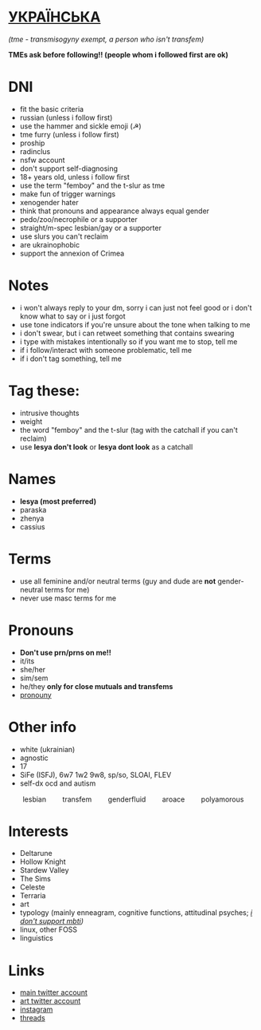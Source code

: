 # [УКРАЇНСЬКА](https://antogypt.github.io)


*(tme - transmisogyny exempt, a person who isn't transfem)*

**TMEs ask before following!! (people whom i followed first are ok)**

# DNI

* fit the basic criteria
* russian (unless i follow first)
* use the hammer and sickle emoji (☭)
* tme furry (unless i follow first)
* proship
* radinclus
* nsfw account
* don't support self-diagnosing
* 18+ years old, unless i follow first
* use the term "femboy" and the t-slur as tme
* make fun of trigger warnings
* xenogender hater
* think that pronouns and appearance always equal gender
* pedo/zoo/necrophile or a supporter
* straight/m-spec lesbian/gay or a supporter
* use slurs you can't reclaim
* are ukrainophobic
* support the annexion of Crimea

# Notes

* i won't always reply to your dm, sorry i can just not feel good or i don't know what to say or i just forgot
* use tone indicators if you're unsure about the tone when talking to me
* i don't swear, but i can retweet something that contains swearing
* i type with mistakes intentionally so if you want me to stop, tell me
* if i follow/interact with someone problematic, tell me
* if i don't tag something, tell me


# Tag these:

* intrusive thoughts
* weight
* the word "femboy" and the t-slur (tag with the catchall if you can't reclaim)
* use **lesya don't look** or **lesya dont look** as a catchall


# Names

* **lesya (most preferred)**
* paraska
* zhenya
* cassius

# Terms

* use all feminine and/or neutral terms (guy and dude are **not** gender-neutral terms for me)
* never use masc terms for me

# Pronouns

* **Don't use prn/prns on me!!**
* it/its 
* she/her
* sim/sem
* he/they **only for close mutuals and transfems**
* [pronouny](https://pronouny.xyz/u/aensereda)

# Other info

* white (ukrainian)
* agnostic
* 17
* SiFe (ISFJ), 6w7 1w2 9w8, sp/so, SLOAI, FLEV
* self-dx ocd and autism

<img src="https://user-images.githubusercontent.com/94326065/147363672-bf9bbdf9-3046-4ac3-b8a7-eda2b7ff93bb.png" width="25" height="15" /> lesbian <img src="https://user-images.githubusercontent.com/94326065/147364094-5c35cbe3-4d41-4db1-9f55-594b1053f359.png" width="25" height="15" /> transfem <img src="https://user-images.githubusercontent.com/94326065/147364193-8a382647-a2f5-4784-92df-99127f49f332.png" width="25" height="15" /> genderfluid
 <img src="https://user-images.githubusercontent.com/94326065/147364149-a7d45b4e-04f6-4550-aa9f-3e66f0a24b06.jpg" width="25" height="15" /> aroace <img src="https://user-images.githubusercontent.com/94326065/147364248-4ced7c17-f67a-4e4b-afe5-768a98b51f8b.png" width="25" height="15" /> polyamorous


# Interests
 
* Deltarune
* Hollow Knight
* Stardew Valley
* The Sims
* Celeste
* Terraria
* art
* typology (mainly enneagram, cognitive functions, attitudinal psyches; *[i don't support mbti](https://16types.carrd.co))*
* linux, other FOSS
* linguistics


# Links

* [main twitter account](https://twitter.com/lesyapphic)
* [art twitter account](https://twitter.com/antogypt)
* [instagram](https://instagram.com/aensereda)
* [threads](https://twitter.com/aensereda/status/1387315455619211264?s=19)
